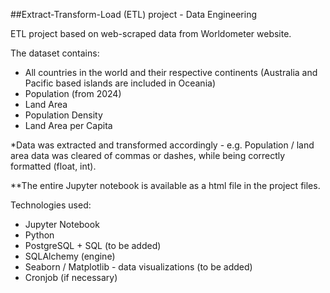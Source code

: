 ##Extract-Transform-Load (ETL) project - Data Engineering

ETL project based on web-scraped data from Worldometer website.

The dataset contains:
- All countries in the world and their respective continents (Australia and Pacific based islands are included in Oceania)
- Population (from 2024)
- Land Area
- Population Density
- Land Area per Capita

*Data was extracted and transformed accordingly - e.g. Population / land area data was cleared of commas or dashes, while being correctly formatted (float, int).

**The entire Jupyter notebook is available as a html file in the project files.

Technologies used:
- Jupyter Notebook
- Python 
- PostgreSQL + SQL (to be added)
- SQLAlchemy (engine)
- Seaborn / Matplotlib - data visualizations (to be added)
- Cronjob (if necessary)

